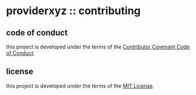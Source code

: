 # providerxyz :: contributing

## code of conduct

this project is developed under the terms of the [Contributor Covenant Code of Conduct][code-of-conduct-url].

## license

this project is developed under the terms of the [MIT License][mit-license-url].

[code-of-conduct-url]: https://github.com/revaturexyz/providerxyz/blob/master/.github/CODE-OF-CONDUCT.md 'CODE OF CONDUCT'
[mit-license-url]: https://github.com/revaturexyz/providerxyz/blob/master/LICENSE.txt 'MIT LICENSE'
